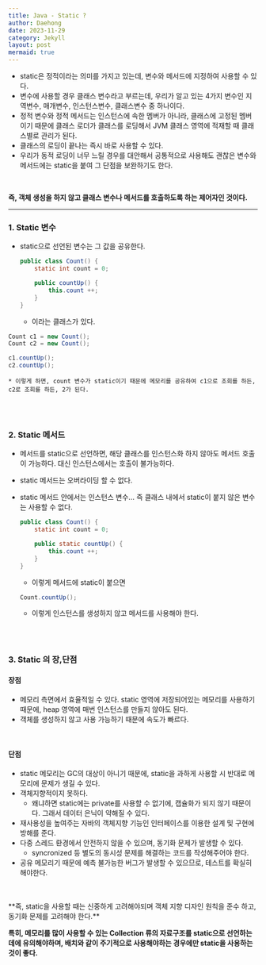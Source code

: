 ```yaml
---
title: Java - Static ?
author: Daehong
date: 2023-11-29
category: Jekyll
layout: post
mermaid: true
---
```


* static은 정적이라는 의미를 가지고 있는데, 변수와 메서드에 지정하여 사용할 수 있다.
* 변수에 사용할 경우 클래스 변수라고 부르는데, 우리가 알고 있는 4가지 변수인 지역변수, 매개변수, 인스턴스변수, 클래스변수 중 하나이다.
* 정적 변수와 정적 메서드는 인스턴스에 속한 멤버가 아니라, 클래스에 고정된 멤버이기 때문에 클래스 로더가 클래스를 로딩해서 JVM 클래스 영역에 적재할 때 클래스별로 관리가 된다. 
* 클래스의 로딩이 끝나는 즉시 바로 사용할 수 있다.
* 우리가 동적 로딩이 너무 느릴 경우를 대안해서 공통적으로 사용해도 괜찮은 변수와 메서드에는 static을 붙여 그 단점을 보완하기도 한다.

<br>

**즉, 객체 생성을 하지 않고 클래스 변수나 메서드를 호출하도록 하는 제어자인 것이다.**

<hr>

### 1. Static 변수
* static으로 선언된 변수는 그 값을 공유한다.
	```java
	public class Count() {
		static int count = 0;
   
		public countUp() {
			this.count ++;
		}
	}
	```
	* 이라는 클래스가 있다.
	
```java
Count c1 = new Count();
Count c2 = new Count();

c1.countUp();
c2.countUp();
```
	
	* 이렇게 하면, count 변수가 static이기 때문에 메모리를 공유하여 c1으로 조회를 하든, c2로 조회를 하든, 2가 된다.
	

<br>
<br>

### 2. Static 메서드
* 메서드를 static으로 선언하면, 해당 클래스를 인스턴스화 하지 않아도 메서드 호출이 가능하다. 대신 인스턴스에서는 호출이 불가능하다.
* static 메서드는 오버라이딩 할 수 없다.
* static 메서드 안에서는 인스턴스 변수... 즉 클래스 내에서 static이 붙지 않은 변수는 사용할 수 없다.
	```java
	public class Count() {
		static int count = 0;
   
		public static countUp() {
			this.count ++;
		}
	}
	```
	* 이렇게 메서드에 static이 붙으면
	
	```java
	Count.countUp();
	```
	
	* 이렇게 인스턴스를 생성하지 않고 메서드를 사용해야 한다.
<br>
<br>

### 3. Static 의 장,단점
#### 장점
* 메모리 측면에서 효율적일 수 있다. static 영역에 저장되어있는 메모리를 사용하기 때문에, heap 영역에 매번 인스턴스를 만들지 않아도 된다.
* 객체를 생성하지 않고 사용 가능하기 때문에 속도가 빠르다.

<br>

#### 단점
* static 메모리는 GC의 대상이 아니기 때문에, static을 과하게 사용할 시 반대로 메모리에 문제가 생길 수 있다.
* 객체지향적이지 못하다.
	* 왜냐하면 static에는 private를 사용할 수 없기에, 캡슐화가 되지 않기 때문이다. 그래서 데이터 은닉이 약해질 수 있다.
* 재사용성을 높여주는 자바의 객체지향 기능인 인터페이스를 이용한 설계 및 구현에 방해를 준다.
* 다중 스레드 롼경에서 안전하지 않을 수 있으며, 동기화 문제가 발생할 수 있다.
	* syncronized 등 별도의 동시성 문제를 해결하는 코드를 작성해주어야 한다.
* 공유 메모리기 때문에 예측 불가능한 버그가 발생할 수 있으므로, 테스트를 확실히 해야한다.

<br>
<br>
**즉, static을 사용할 때는 신중하게 고려해야되며 객체 지향 디자인 원칙을 준수 하고, 동기화 문제를 고려해야 한다.**

<br>

**특히, 메모리를 많이 사용할 수 있는 Collection 류의 자료구조를 static으로 선언하는데에 유의해야하며, 배치와 같이 주기적으로 사용해야하는 경우에만 static을 사용하는 것이 좋다.**

<br>
<br>
<br>
<br>
<br>